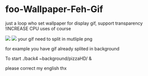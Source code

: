 # foo-Wallpaper-Feh-Gif
just a loop who set wallpaper for display gif,  support transparency
!INCREASE CPU uses of course

<img src="https://github.com/thomas10-10/foo-Wallpaper-Feh-Gif/raw/master/desktop-animation2.gif"  />
<img src="https://github.com/thomas10-10/foo-Wallpaper-Feh-Gif/raw/master/desktop-animation3.gif"  />
your gif need to split in mutliple png

for example you have gif already splited in background


To start
./back4 ~background/pizzaHD/ &




please correct my english thx


